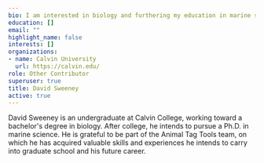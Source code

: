 ```yaml
---
bio: I am interested in biology and furthering my education in marine science.
education: []
email: ""
highlight_name: false
interests: []
organizations:
- name: Calvin University
  url: https://calvin.edu/
role: Other Contributor
superuser: true
title: David Sweeney
active: true
---
```

David Sweeney is an undergraduate at Calvin College, working toward a bachelor's degree in biology. After college, he intends to pursue a Ph.D. in marine science. He is grateful to be part of the Animal Tag Tools team, on which he has acquired valuable skills and experiences he intends to carry into graduate school and his future career.